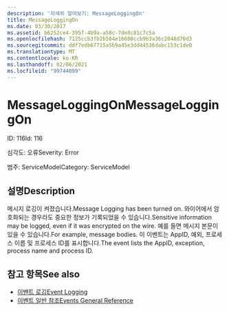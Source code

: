 ```yaml
---
description: '자세히 알아보기: MessageLoggingOn'
title: MessageLoggingOn
ms.date: 03/30/2017
ms.assetid: b6252ce4-395f-4b9a-a58c-7de8c81c7c5a
ms.openlocfilehash: 7125ccb3fb2b504e16600ccb9b3a36c2048d70d3
ms.sourcegitcommit: ddf7edb67715a5b9a45e3dd44536dabc153c1de0
ms.translationtype: MT
ms.contentlocale: ko-KR
ms.lasthandoff: 02/06/2021
ms.locfileid: "99744099"
---
```

# <a name="messageloggingon"></a><span data-ttu-id="a7987-103">MessageLoggingOn</span><span class="sxs-lookup"><span data-stu-id="a7987-103">MessageLoggingOn</span></span>

<span data-ttu-id="a7987-104">ID: 116</span><span class="sxs-lookup"><span data-stu-id="a7987-104">Id: 116</span></span>  
  
 <span data-ttu-id="a7987-105">심각도: 오류</span><span class="sxs-lookup"><span data-stu-id="a7987-105">Severity: Error</span></span>  
  
 <span data-ttu-id="a7987-106">범주: ServiceModel</span><span class="sxs-lookup"><span data-stu-id="a7987-106">Category: ServiceModel</span></span>  
  
## <a name="description"></a><span data-ttu-id="a7987-107">설명</span><span class="sxs-lookup"><span data-stu-id="a7987-107">Description</span></span>  

 <span data-ttu-id="a7987-108">메시지 로깅이 켜졌습니다.</span><span class="sxs-lookup"><span data-stu-id="a7987-108">Message Logging has been turned on.</span></span> <span data-ttu-id="a7987-109">와이어에서 암호화되는 경우라도 중요한 정보가 기록되었을 수 있습니다.</span><span class="sxs-lookup"><span data-stu-id="a7987-109">Sensitive information may be logged, even if it was encrypted on the wire.</span></span> <span data-ttu-id="a7987-110">예를 들면 메시지 본문이 있을 수 있습니다.</span><span class="sxs-lookup"><span data-stu-id="a7987-110">For example, message bodies.</span></span> <span data-ttu-id="a7987-111">이 이벤트는 AppID, 예외, 프로세스 이름 및 프로세스 ID를 표시합니다.</span><span class="sxs-lookup"><span data-stu-id="a7987-111">The event lists the AppID, exception, process name and process ID.</span></span>  
  
## <a name="see-also"></a><span data-ttu-id="a7987-112">참고 항목</span><span class="sxs-lookup"><span data-stu-id="a7987-112">See also</span></span>

- [<span data-ttu-id="a7987-113">이벤트 로깅</span><span class="sxs-lookup"><span data-stu-id="a7987-113">Event Logging</span></span>](index.md)
- [<span data-ttu-id="a7987-114">이벤트 일반 참조</span><span class="sxs-lookup"><span data-stu-id="a7987-114">Events General Reference</span></span>](events-general-reference.md)
